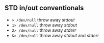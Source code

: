 ## STD in/out conventionals

- `> /dev/null` throw away _stdout_
- `1> /dev/null` throw away _stdout_
- `2> /dev/null` throw away _stderr_
- `&> /dev/null` throw away _stdout_ and _stderr_
